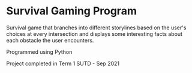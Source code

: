 # Survival Gaming Program
Survival game that branches into different storylines based on the user's choices at every intersection and displays some interesting facts about each obstacle the user encounters.

Programmed using Python

Project completed in Term 1 SUTD - Sep 2021

